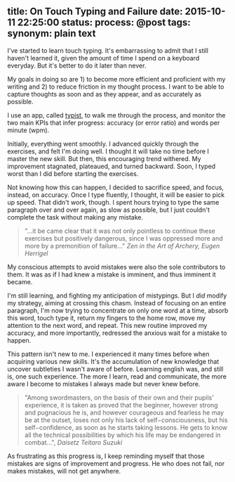 title: On Touch Typing and Failure
date: 2015-10-11 22:25:00
status: 
process: @post
tags:
synonym: plain text
---

I've started to learn touch typing. It's embarrassing to admit that I still haven't learned it, given the amount of time I spend on a keyboard everyday. But it's better to do it later than never.

My goals in doing so are 1) to become more efficient and proficient with
my writing and 2) to reduce friction in my thought process. I want to be able to
capture thoughts as soon and as they appear, and as accurately as possible.

I use an app, called [typist](https://itunes.apple.com/us/app/typist/id415166115?mt=12), to walk me through the process, and monitor the two main KPIs that infer progress: accuracy (or error ratio) and words per minute (wpm).

Initially, everything went smoothly. I advanced quickly through the exercises,
and felt I'm doing well. I thought it will take no time before I master the new skill. But then, this encouraging trend withered. My improvement stagnated, plateaued, and turned backward. Soon, I typed worst than I did before starting the exercises.

Not knowing how this can happen, I decided to sacrifice speed, and focus, instead, on  accuracy. Once I type fluently, I thought, it will be easier to pick up speed. That didn't work, though. I spent hours trying to type the same paragraph over and over again, as slow as possible, but I just couldn't complete the task without making any mistake.

>"...it be came clear that it was not only pointless to continue these exercises
>but positively dangerous, since I was oppressed more and more by a premonition
>of failure..." *Zen in the Art of Archery, Eugen Herrigel*

My conscious attempts to avoid mistakes were also the sole contributors to them. It was as if I had knew a mistake is imminent, and thus imminent it became.

I'm still learning, and fighting my anticipation of mistypings. But I *did* modify my strategy, aiming at crossing this chasm. Instead of focusing on an entire paragraph, I'm now trying to concentrate on only one word at a time, absorb this word, touch type it, return my fingers to the home row, move my attention to the next word, and repeat. This new routine improved my accuracy, and more importantly, redressed the anxious wait for a mistake to happen.

This pattern isn't new to me. I experienced it many times before when acquiring various new skills. It's the accumulation of new knowledge that uncover subtleties I wasn't aware of before. Learning english was, and still is, one such experience. The more I learn, read and communicate, the more aware I become to mistakes I always made but never knew before. 

> "Among swordmasters, on the basis of their own and their pupils’ experience, it is taken as proved that the beginner, however strong and pugnacious he is, and however courageous and fearless he may be at the outset, loses not only his lack of self−consciousness, but his self−confidence, as soon as he starts taking lessons. He gets to know all the technical possibilities by which his life may be endangered in combat...", *Daisetz Teitaro Suzuki*

As frustrating as this progress is, I keep reminding myself that those mistakes are signs of improvement and progress. He who does not fail, nor makes mistakes, will not get anywhere.
